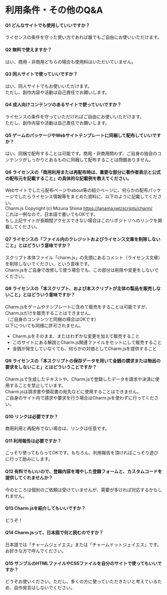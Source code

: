 # 利用条件・その他のQ&A

#### Q1 どんなサイトでも使用していいですか？
ライセンスの条件を守った使い方であれば誰でもご自由にお使いいただけます。

#### Q2 無料で使えますか？
はい、商用・非商用どちらの場合も使用料はいただいていません。

#### Q3 同人サイトで使っていいですか？
はい、同人サイトでもお使いいただけます。  
ただし、創作内容や活動は自己責任でお願いします。

#### Q4 成人向けコンテンツのあるサイトで使っていいですか？
ライセンスの条件を守っていただければご自由にお使いいただけます。  
ただし、創作内容や活動は自己責任でお願いします。

#### Q5 ゲームのパッケージやWebサイトテンプレートに同梱して配布していいですか？
はい、同梱で配布することは可能です。商用・非商用問わず、ご自身の独自のコンテンツがしっかりとあるものに同梱して配布することは問題ありません。

#### Q6 ライセンスの「商用利用または再配布時は、重要な部分に著作者表示と公式の配布元を記載すること」の具体的な記載例を教えてください。
Webサイトでしたら配布ページやabout等の紹介ページに、何らかの配布パッケージでしたらライセンス情報等をまとめた資料に、以下のように記載してください。  
Charm.js Copyright (c) Mizuna Shima https://lanama.net/scripts/charm/  
これは一例なので、日本語で書いてもOKです。  
もし上記サイトが長期間アクセスできない場合はこのリポジトリへのリンクを掲載してください。

#### Q7 ライセンスの「ファイル内のクレジットおよびライセンス文章を削除しないこと」とはどういう意味ですか？
スクリプト本体ファイル「charm.js」の先頭にあるコメント（ライセンス文章）を削除しないでください、という意味です。  
Charm.jsをご自身で改修して使う場合でも、この部分は削除や変更をしないでください。

#### Q8 ライセンスの「本スクリプト、および本スクリプトが主体の製品を販売しないこと」とはどういう意味ですか？
Charm.jsをゲームやテンプレートに含めて販売をすることは可能ですが、Charm.jsだけを販売することはできません。  
（ご自身のコンテンツと同梱の場合はOKです）  
以下についても同様に許可されません。  
+ Charm.jsをそのまま、またはわずかな変更を加えて販売すること
+ このサイトにある解説とCharm.js関連ファイルをセットにして販売すること
+ 金銭が発生していなくても、何らかの対価としてCharm.jsを提供すること

#### Q9 ライセンスの「本スクリプトの保存データを用いて金銭の請求または物品の要求をしないこと」とはどういうことですか？
Charm.jsで生成したテキストや、Charm.jsで登録したデータを請求や決済に使用することを禁止しています。  
Charm.jsは請求書や領収書の宛先などに使用することはできません。  
ご自身のサイト内で請求や要求を行う場合はCharm.jsを使わずに行ってください。

#### Q10 リンクは必要ですか？
商用利用と再配布でない場合は、リンクは任意です。

#### Q11 利用報告は必要ですか？
こっそり使ってもらってOKです。もちろん、利用報告を頂ければこっそり遊びに行って励みにします。

#### Q12 有料でもいいので、登録内容を増やした登録フォームと、カスタムコードを提供してくれませんか？
今のところは個別のご依頼は受けていませんが、需要が多ければ対応するかもしれません。

#### Q13 Charm.jsを紹介してもいいですか？
どうぞ！

#### Q14 Charm.jsって、日本語で何と読むのですか？
日本語では「チャームジェイエス」または「チャームドットジェイエス」です。お好きな方で呼んでください。

#### Q15 サンプルのHTMLファイルやCSSファイルを自分のサイトで使ってもいいですか？
どうぞお使いください。ただし、多くの方に使っていただきたいと考えているため、自作発言はしないでください。